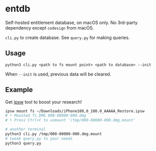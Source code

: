 # entdb

Self-hosted entitlement database, on macOS only. No 3rd-party dependency except `codesign` from macOS.

`cli.py` to create database. See `query.py` for making queries.

## Usage

`python3 cli.py <path to fs mount point> <path to database> --init`

When `--init` is used, previous data will be cleared.

## Example

Get [ipsw](https://github.com/blacktop/ipsw) tool to boost your research!

```bash
ipsw mount fs ~/Downloads/iPhone100,0_100.0_AAAAA_Restore.ipsw
# • Mounted fs DMG 000-00000-000.dmg
# • Press Ctrl+C to unmount '/tmp/000-00000-000.dmg.mount'

# another terminal
python3 cli.py /tmp/000-00000-000.dmg.mount
# tweak query.py to your needs
python3 query.py
```